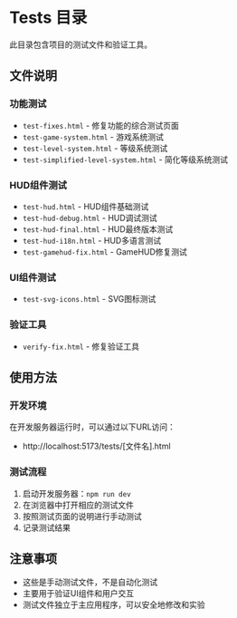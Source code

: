 # Tests 目录

此目录包含项目的测试文件和验证工具。

## 文件说明

### 功能测试
- `test-fixes.html` - 修复功能的综合测试页面
- `test-game-system.html` - 游戏系统测试
- `test-level-system.html` - 等级系统测试
- `test-simplified-level-system.html` - 简化等级系统测试

### HUD组件测试
- `test-hud.html` - HUD组件基础测试
- `test-hud-debug.html` - HUD调试测试
- `test-hud-final.html` - HUD最终版本测试
- `test-hud-i18n.html` - HUD多语言测试
- `test-gamehud-fix.html` - GameHUD修复测试

### UI组件测试
- `test-svg-icons.html` - SVG图标测试

### 验证工具
- `verify-fix.html` - 修复验证工具

## 使用方法

### 开发环境
在开发服务器运行时，可以通过以下URL访问：
- http://localhost:5173/tests/[文件名].html

### 测试流程
1. 启动开发服务器：`npm run dev`
2. 在浏览器中打开相应的测试文件
3. 按照测试页面的说明进行手动测试
4. 记录测试结果

## 注意事项

- 这些是手动测试文件，不是自动化测试
- 主要用于验证UI组件和用户交互
- 测试文件独立于主应用程序，可以安全地修改和实验
